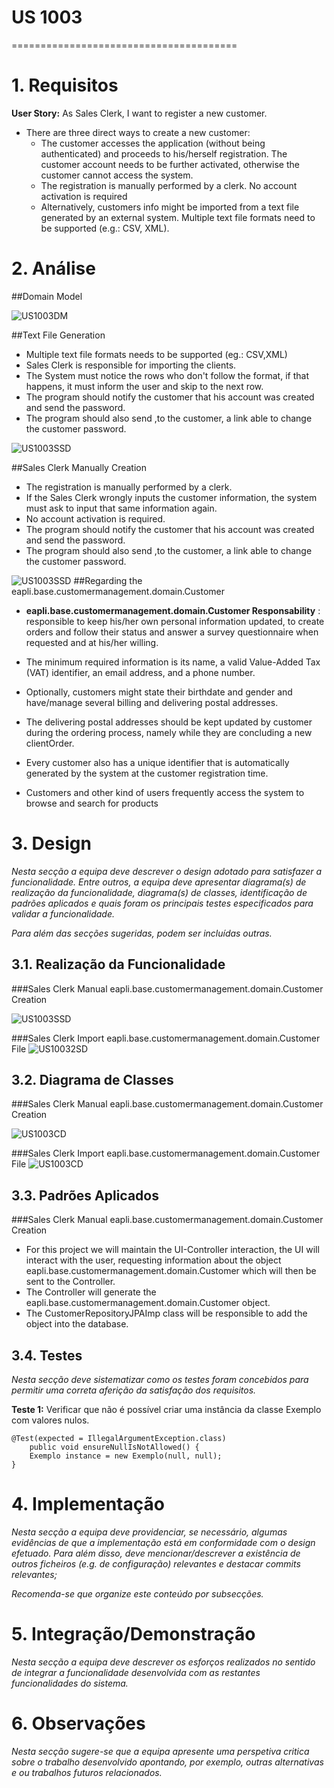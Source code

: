 # US 1003
=======================================


# 1. Requisitos



**User Story:** As Sales Clerk, I want to register a new customer.



* There are three direct ways to create a new customer:
  * The customer accesses the application (without being authenticated) and proceeds to
    his/herself registration. The customer account needs to be further activated, otherwise
    the customer cannot access the system.
  * The registration is manually performed by a clerk. No account activation is required
  * Alternatively, customers info might be imported from a text file generated by an external
    system. Multiple text file formats need to be supported (e.g.: CSV, XML).


# 2. Análise

##Domain Model

![US1003DM](MD%201003.svg)

##Text File Generation

  * Multiple text file formats needs to be supported (eg.: CSV,XML)
  * Sales Clerk is responsible for importing the clients.
  * The System must notice the rows who don't follow the format, if  that happens, it must inform the user and skip to the next row.
  * The program should notify the customer that his account was created and send the password. 
  * The program should also send ,to the customer, a link able to change the customer password. 

![US1003SSD](SSD10032.svg)

##Sales Clerk Manually Creation

  * The registration is manually performed by a clerk. 
  * If the Sales Clerk wrongly inputs the customer information, the system must ask to input that same information again.
  * No account activation is required.
  * The program should notify the customer that his account was created and send the password.
  * The program should also send ,to the customer, a link able to change the customer password.

![US1003SSD](US1003.svg)
##Regarding the eapli.base.customermanagement.domain.Customer

* **eapli.base.customermanagement.domain.Customer Responsability** : responsible to keep his/her own personal information updated, to create orders and
  follow their status and answer a survey questionnaire when requested and at his/her willing. 
* The minimum required information is its name, a valid Value-Added Tax (VAT) identifier, an email address, and a phone number.

* Optionally, customers might state their birthdate and gender and have/manage several billing and delivering postal addresses.

* The delivering postal  addresses should be kept updated  by customer during the ordering process, namely while they are concluding a new
  clientOrder.
* Every customer also has a unique identifier that is automatically generated by the system at
   the customer registration time.
* Customers and other kind of users frequently access the system to browse and search for products

# 3. Design

*Nesta secção a equipa deve descrever o design adotado para satisfazer a funcionalidade. Entre outros, a equipa deve apresentar diagrama(s) de realização da funcionalidade, diagrama(s) de classes, identificação de padrões aplicados e quais foram os principais testes especificados para validar a funcionalidade.*

*Para além das secções sugeridas, podem ser incluídas outras.*


## 3.1. Realização da Funcionalidade

###Sales Clerk Manual eapli.base.customermanagement.domain.Customer Creation

![US1003SSD](US1003%20SD.svg)

###Sales Clerk Import eapli.base.customermanagement.domain.Customer File
![US10032SD](SD10032.svg)

## 3.2. Diagrama de Classes

###Sales Clerk Manual eapli.base.customermanagement.domain.Customer Creation

![US1003CD](CD%201%20US1003.svg)

###Sales Clerk Import eapli.base.customermanagement.domain.Customer File 
![US1003CD](CD10003%202.svg)

## 3.3. Padrões Aplicados

###Sales Clerk Manual eapli.base.customermanagement.domain.Customer Creation 
* For this project we will maintain the UI-Controller interaction, the UI will interact with the
user, requesting information about the object eapli.base.customermanagement.domain.Customer which will then be sent to the Controller.
* The Controller will generate the eapli.base.customermanagement.domain.Customer object.
* The CustomerRepositoryJPAImp class will be responsible to add the object into the database.


## 3.4. Testes
*Nesta secção deve sistematizar como os testes foram concebidos para permitir uma correta aferição da satisfação dos requisitos.*

**Teste 1:** Verificar que não é possível criar uma instância da classe Exemplo com valores nulos.

	@Test(expected = IllegalArgumentException.class)
		public void ensureNullIsNotAllowed() {
		Exemplo instance = new Exemplo(null, null);
	}

# 4. Implementação

*Nesta secção a equipa deve providenciar, se necessário, algumas evidências de que a implementação está em conformidade com o design efetuado. Para além disso, deve mencionar/descrever a existência de outros ficheiros (e.g. de configuração) relevantes e destacar commits relevantes;*

*Recomenda-se que organize este conteúdo por subsecções.*

# 5. Integração/Demonstração

*Nesta secção a equipa deve descrever os esforços realizados no sentido de integrar a funcionalidade desenvolvida com as restantes funcionalidades do sistema.*

# 6. Observações

*Nesta secção sugere-se que a equipa apresente uma perspetiva critica sobre o trabalho desenvolvido apontando, por exemplo, outras alternativas e ou trabalhos futuros relacionados.*

